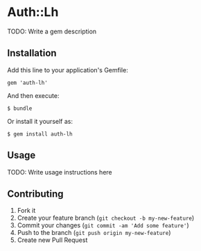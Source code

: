# Auth::Lh

TODO: Write a gem description

## Installation

Add this line to your application's Gemfile:

    gem 'auth-lh'

And then execute:

    $ bundle

Or install it yourself as:

    $ gem install auth-lh

## Usage

TODO: Write usage instructions here

## Contributing

1. Fork it
2. Create your feature branch (`git checkout -b my-new-feature`)
3. Commit your changes (`git commit -am 'Add some feature'`)
4. Push to the branch (`git push origin my-new-feature`)
5. Create new Pull Request
